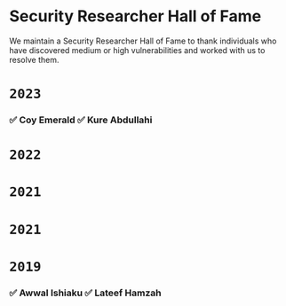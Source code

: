 # Security Researcher Hall of Fame
We maintain a Security Researcher Hall of Fame to thank individuals who have discovered medium or high vulnerabilities and worked with us to resolve them.

# ``2023 ``

### ✅ Coy Emerald  ✅ Kure Abdullahi

# ``2022 ``
# ``2021 ``
# ``2021 ``
# ``2019 ``
### ✅ Awwal Ishiaku ✅ Lateef Hamzah
